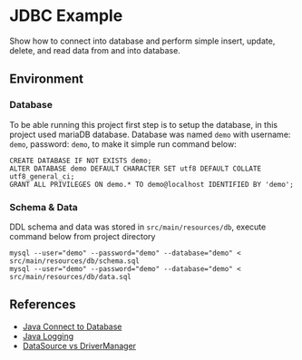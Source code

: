 # JDBC Example
Show how to connect into database and perform simple insert, update, delete, and read data from and
into database.

## Environment

### Database
To be able running this project first step is to setup the database, in this project used mariaDB
database. Database was named `demo` with username: `demo`, password: `demo`, to make it simple
run command below:

```
CREATE DATABASE IF NOT EXISTS demo;
ALTER DATABASE demo DEFAULT CHARACTER SET utf8 DEFAULT COLLATE utf8_general_ci;
GRANT ALL PRIVILEGES ON demo.* TO demo@localhost IDENTIFIED BY 'demo';
```

### Schema & Data
DDL schema and data was stored in `src/main/resources/db`, execute command below from project directory

```
mysql --user="demo" --password="demo" --database="demo" < src/main/resources/db/schema.sql
mysql --user="demo" --password="demo" --database="demo" < src/main/resources/db/data.sql
```

## References
* [Java Connect to Database](http://stackoverflow.com/a/30826155)
* [Java Logging](http://stackoverflow.com/a/16448421)
* [DataSource vs DriverManager](http://zetcode.com/tutorials/jeetutorials/datasource/)
